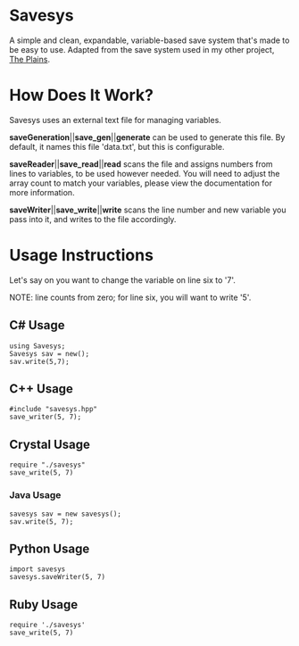 # Savesys
A simple and clean, expandable, variable-based save system that's made to be easy to use.
Adapted from the save system used in my other project, [The Plains](https://github.com/draumaz/plains).

# How Does It Work?
Savesys uses an external text file for managing variables. 

**saveGeneration**||**save_gen**||**generate** can be used to generate this file. By default, it names this file 'data.txt', but this is configurable.

**saveReader**||**save_read**||**read** scans the file and assigns numbers from lines to variables, to be used however needed. You will need to adjust the array count to match your variables, please view the documentation for more information.

**saveWriter**||**save_write**||**write** scans the line number and new variable you pass into it, and writes to the file accordingly.

# Usage Instructions

Let's say on you want to change the variable on line six to '7'.

NOTE: line counts from zero; for line six, you will want to write '5'.

## C# Usage
```
using Savesys;
Savesys sav = new();
sav.write(5,7);
```
## C++ Usage
```
#include "savesys.hpp"
save_writer(5, 7);
```
## Crystal Usage
```
require "./savesys"
save_write(5, 7)
```
### Java Usage
```
savesys sav = new savesys();
sav.write(5, 7);
```
## Python Usage
```
import savesys
savesys.saveWriter(5, 7)
```
## Ruby Usage
```
require './savesys'
save_write(5, 7)
```
